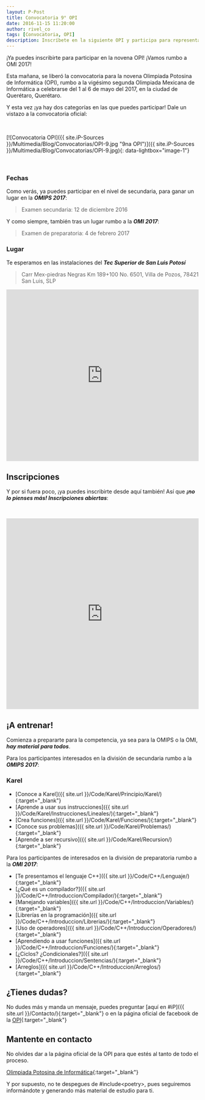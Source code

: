 ```yaml
---
layout: P-Post
title: Convocatoria 9° OPI
date: 2016-11-15 11:20:00
author: rivel_co
tags: [Convocatoria, OPI]
description: Inscríbete en la siguiente OPI y participa para representar a San Luis Potosí en la OMI 2017
---
```


¡Ya puedes inscribirte para participar en la novena OPI! ¡Vamos rumbo a OMI 2017!

Esta mañana, se liberó la convocatoria para la novena Olimpiada Potosina de Informática (OPI), rumbo a la vigésimo segunda Olimpiada Mexicana de Informática a celebrarse del 1 al 6 de mayo del 2017, en la ciudad de Querétaro, Querétaro.

Y esta vez ¡ya hay dos categorías en las que puedes participar! Dale un vistazo a la convocatoria oficial:

&nbsp;

[![Convocatoria OPI]({{ site.iP-Sources }}/Multimedia/Blog/Convocatorias/OPI-9.jpg "9na OPI")]({{ site.iP-Sources }}/Multimedia/Blog/Convocatorias/OPI-9.jpg){: data-lightbox="image-1"}

&nbsp;

### Fechas

Como verás, ya puedes participar en el nivel de secundaria, para ganar un lugar en la ***OMIPS 2017***:

> Examen secundaria: 12 de diciembre 2016

Y como siempre, también tras un lugar rumbo a la ***OMI 2017***:

> Examen de preparatoria: 4 de febrero 2017

### Lugar

Te esperamos en las instalaciones del ***Tec Superior de San Luis Potosí***

> Carr Mex-piedras Negras Km 189+100 No. 6501, Villa de Pozos, 78421 San Luis, SLP

<iframe src="https://www.google.com/maps/embed?pb=!1m14!1m8!1m3!1d14790.32314873999!2d-100.87177632701416!3d22.06562608766251!3m2!1i1024!2i768!4f13.1!3m3!1m2!1s0x0%3A0x716b9ca157887020!2sInstituto+Tecnol%C3%B3gico+Superior+De+San+Luis+Potos%C3%AD!5e0!3m2!1ses!2smx!4v1479936925950" width="100%" height="450" frameborder="0" style="border:0" allowfullscreen></iframe>

## Inscripciones

Y por si fuera poco, ¡ya puedes inscribirte desde aquí también! Así que ***¡no lo pienses más! Inscripciones abiertas***:

&nbsp;

<iframe src="https://docs.google.com/forms/d/e/1FAIpQLSee248qVs7JFj7TsZP_tAky55vT4Lit9hZHM6pxFKFYYgtxqQ/viewform?embedded=true" width="100%" height="500" frameborder="0" marginheight="0" marginwidth="0">Cargando...</iframe>

## ¡A entrenar!

Comienza a prepararte para la competencia, ya sea para la OMIPS o la OMI, ***hay material para todos***.

Para los participantes interesados en la división de secundaria rumbo a la ***OMIPS 2017***:

### Karel

- [Conoce a Karel]({{ site.url }}/Code/Karel/Principio/Karel/){:target="_blank"}
- [Aprende a usar sus instrucciones]({{ site.url }}/Code/Karel/Instrucciones/Lineales/){:target="_blank"}
- [Crea funciones]({{ site.url }}/Code/Karel/Funciones/){:target="_blank"}
- [Conoce sus problemas]({{ site.url }}/Code/Karel/Problemas/){:target="_blank"}
- [Aprende a ser recursivo]({{ site.url }}/Code/Karel/Recursion/){:target="_blank"}

Para los participantes de interesados en la división de preparatoria rumbo a la ***OMI 2017***:

- [Te presentamos el lenguaje C++]({{ site.url }}/Code/C++/Lenguaje/){:target="_blank"}
- [¿Qué es un compilador?]({{ site.url }}/Code/C++/Introduccion/Compilador/){:target="_blank"}
- [Manejando variables]({{ site.url }}/Code/C++/Introduccion/Variables/){:target="_blank"}
- [Librerías en la programación]({{ site.url }}/Code/C++/Introduccion/Librerias/){:target="_blank"}
- [Uso de operadores]({{ site.url }}/Code/C++/Introduccion/Operadores/){:target="_blank"}
- [Aprendiendo a usar funciones]({{ site.url }}/Code/C++/Introduccion/Funciones/){:target="_blank"}
- [¿Ciclos? ¿Condicionales?]({{ site.url }}/Code/C++/Introduccion/Sentencias/){:target="_blank"}
- [Arreglos]({{ site.url }}/Code/C++/Introduccion/Arreglos/){:target="_blank"}

## ¿Tienes dudas?

No dudes más y manda un mensaje, puedes preguntar [aquí en #iP]({{ site.url }}/Contacto/){:target="_blank"} 
o en la página oficial de facebook de la [OPI](https://www.facebook.com/olimpiada.potosina.de.informatica){:target="_blank"}

## Mantente en contacto

No olvides dar <i class="fa fa-thumbs-o-up" aria-hidden="true"></i> a la página oficial de la OPI para que estés al tanto de todo el proceso.

<i class="fa fa-facebook-square" aria-hidden="true"></i> [Olimpiada Potosina de Informática](https://www.facebook.com/olimpiada.potosina.de.informatica){:target="_blank"}

Y por supuesto, no te despegues de \#include&lt;<span>poetry</span>&gt;, pues seguiremos informándote y generando más material de estudio para ti.